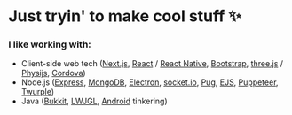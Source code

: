 # Just tryin' to make cool stuff :sparkles:

### I like working with:
- Client-side web tech ([Next.js](https://github.com/vercel/next.js), [React](https://github.com/facebook/react/) / [React Native](https://github.com/facebook/react-native), [Bootstrap](https://github.com/twbs/bootstrap), [three.js](https://github.com/mrdoob/three.js) / [Physijs](https://github.com/chandlerprall/Physijs), [Cordova](https://github.com/apache/cordova))
- Node.js ([Express](https://github.com/expressjs/express), [MongoDB](https://github.com/mongodb/node-mongodb-native), [Electron](https://github.com/electron/electron), [socket.io](https://github.com/socketio/socket.io), [Pug](https://github.com/pugjs/pug), [EJS](https://github.com/mde/ejs), [Puppeteer](https://github.com/puppeteer/puppeteer), [Twurple](https://github.com/twurple/twurple))
- Java ([Bukkit](https://github.com/Bukkit/Bukkit), [LWJGL](https://github.com/LWJGL/lwjgl3), [Android](https://developer.android.com) tinkering)
